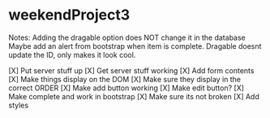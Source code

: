 # weekendProject3

Notes: Adding the dragable option does NOT change it in the database
       Maybe add an alert from bootstrap when item is complete.
       Dragable doesnt update the ID, only makes it look cool.

[X] Put server stuff up
[X] Get server stuff working
[X] Add form contents
[X] Make things display on the DOM
[X] Make sure they display in the correct ORDER
[X] Make add button working
  [X] Make edit button?
[X] Make complete and work in bootstrap
[X] Make sure its not broken
[X] Add styles
